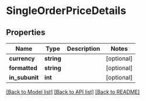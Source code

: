 # SingleOrderPriceDetails

## Properties
Name | Type | Description | Notes
------------ | ------------- | ------------- | -------------
**currency** | **string** |  | [optional] 
**formatted** | **string** |  | [optional] 
**in_subunit** | **int** |  | [optional] 

[[Back to Model list]](../README.md#documentation-for-models) [[Back to API list]](../README.md#documentation-for-api-endpoints) [[Back to README]](../README.md)


